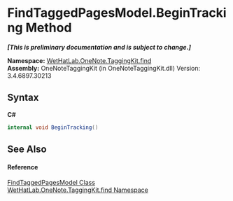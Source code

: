 # FindTaggedPagesModel.BeginTracking Method 
 _**\[This is preliminary documentation and is subject to change.\]**_

**Namespace:**&nbsp;<a href="0e3a8efd-07d2-1709-b1cd-709153222081">WetHatLab.OneNote.TaggingKit.find</a><br />**Assembly:**&nbsp;OneNoteTaggingKit (in OneNoteTaggingKit.dll) Version: 3.4.6897.30213

## Syntax

**C#**<br />
``` C#
internal void BeginTracking()
```


## See Also


#### Reference
<a href="61df9a94-5b66-19be-5b06-1d28184da999">FindTaggedPagesModel Class</a><br /><a href="0e3a8efd-07d2-1709-b1cd-709153222081">WetHatLab.OneNote.TaggingKit.find Namespace</a><br />